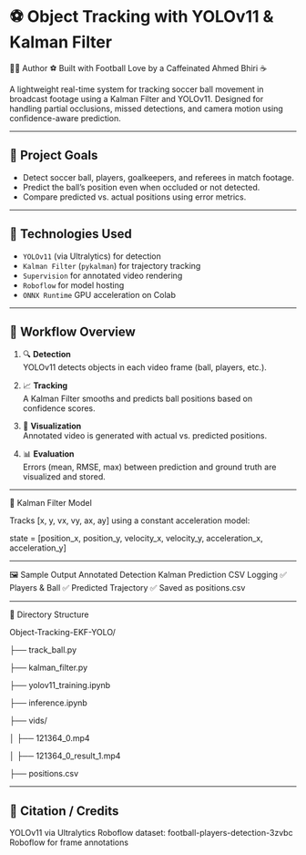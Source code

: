 # ⚽ Object Tracking with YOLOv11 & Kalman Filter

🧑‍💻 Author
⚽ Built with Football Love by a Caffeinated Ahmed Bhiri ☕


A lightweight real-time system for tracking soccer ball movement in broadcast footage using a Kalman Filter and YOLOv11. Designed for handling partial occlusions, missed detections, and camera motion using confidence-aware prediction.

---

## 🎯 Project Goals

- Detect soccer ball, players, goalkeepers, and referees in match footage.
- Predict the ball’s position even when occluded or not detected.
- Compare predicted vs. actual positions using error metrics.

---

## 🚀 Technologies Used

- `YOLOv11` (via Ultralytics) for detection  
- `Kalman Filter` (`pykalman`) for trajectory tracking  
- `Supervision` for annotated video rendering  
- `Roboflow` for model hosting  
- `ONNX Runtime` GPU acceleration on Colab  

---

## 🧪 Workflow Overview

1. 🔍 **Detection**  
   YOLOv11 detects objects in each video frame (ball, players, etc.).

2. 📈 **Tracking**  
   A Kalman Filter smooths and predicts ball positions based on confidence scores.

3. 🎥 **Visualization**  
   Annotated video is generated with actual vs. predicted positions.

4. 📊 **Evaluation**  
   Errors (mean, RMSE, max) between prediction and ground truth are visualized and stored.
---
🧠 Kalman Filter Model

Tracks [x, y, vx, vy, ax, ay] using a constant acceleration model:

state = [position_x, position_y, velocity_x, velocity_y, acceleration_x, acceleration_y]

---
🖼️ Sample Output
Annotated Detection	Kalman Prediction	CSV Logging
✅ Players & Ball	✅ Predicted Trajectory	✅ Saved as positions.csv

---
📁 Directory Structure

Object-Tracking-EKF-YOLO/ 

├── track_ball.py

├── kalman_filter.py

├── yolov11_training.ipynb

├── inference.ipynb

├── vids/

│   ├── 121364_0.mp4

│   ├── 121364_0_result_1.mp4

├── positions.csv

---
📝 Citation / Credits
---
YOLOv11 via Ultralytics
Roboflow dataset: football-players-detection-3zvbc
Roboflow for frame annotations

